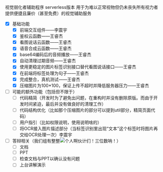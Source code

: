 视觉弱化者辅助程序
serverless版本
用于为难以正常视物但仍未丧失所有视力者提供便捷且廉价（甚至免费）的视觉辅助服务

- [x] 基础功能
    - [x] 前端交互组件——李震宇
    - [x] 鉴权云函数——王睿杰
    - [x] 看图说话云函数——王睿杰
    - [x] 语音合成云函数——王睿杰
    - [x] base64编码后的音频播放——王睿杰
    - [x] 自动清理过期音频——王睿杰
    - [x] 使用更稳定的图片标签识别接口替代看图说话接口——王睿杰
    - [x] 在前端将标签处理为句子——王睿杰
    - [x] 完成整合，真机测试——王睿杰
    - [x] 压缩图片为100\*100，保证上传不超时并降低服务器压力——王睿杰
- [ ] 可能的额外功能（包括但不限于）
    - [ ] 代码精简（开发时为了避免出问题，在重构时并没有删除原版。而由于开发时间紧迫，最后并没有做良好的清理工作）
    - [ ] 代码结构优化（比如那个压缩图片的部分可以提到util部分，精简页面代码）
    - [ ] 用户指引（比如权限说明，使用说明啥的）
    - [ ] 将OCR接入图片描述部分（当标签识别里出现“文本”这个标签时将图片再交给OCR处理一次）李震宇
- [ ] 答辩相关（我们组有整整<img src="http://latex.codecogs.com/gif.latex?101_(2)" />个人啊伙计们！三位数呐！）
    - [ ] 文档
    - [ ] PPT
    - [ ] 检查文档与PPT以确认没有问题
    - [ ] 上台讲解演示
